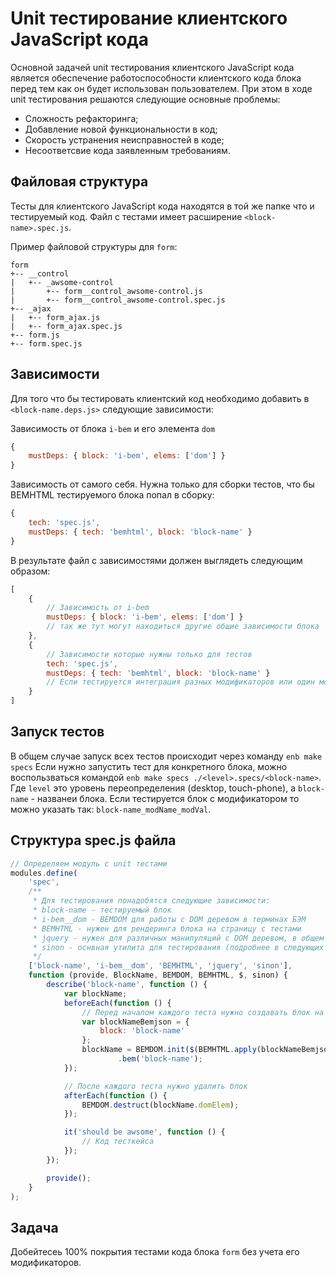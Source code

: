 # Unit тестирование клиентского JavaScript кода #

Основной задачей unit тестирования клиентского JavaScript кода является обеспечение работоспособности клиентского кода блока перед тем как он будет использован пользователем. При этом в ходе unit тестирования решаются следующие основные проблемы:

* Сложность рефакторинга;
* Добавление новой функциональности в код;
* Скорость устранения неисправностей в коде;
* Несоответсвие кода заявленным требованиям.

## Файловая структура ##
Тесты для клиентского JavaScript кода находятся в той же папке что и тестируемый код. Файл с тестами имеет расширение ```<block-name>.spec.js```.

Пример файловой структуры для ```form```:

```
form
+-- __control
|	+-- _awsome-control
|		+-- form__control_awsome-control.js
|		+-- form__control_awsome-control.spec.js
+-- _ajax
|	+-- form_ajax.js
|	+-- form_ajax.spec.js
+-- form.js
+-- form.spec.js
```

## Зависимости ##
Для того что бы тестировать клиентский код необходимо добавить в ```<block-name.deps.js>``` следующие зависимости:

Зависимость от блока ```i-bem``` и его элемента ```dom```
```javascript
{
	mustDeps: { block: 'i-bem', elems: ['dom'] }
}
```
Зависимость от самого себя. Нужна только для сборки тестов, что бы BEMHTML тестируемого блока попал в сборку:

```javascript
{
	tech: 'spec.js',
	mustDeps: { tech: 'bemhtml', block: 'block-name' }
}
```
В результате файл с зависимостями должен выглядеть следующим образом:

```javascript
[
	{
		// Зависимость от i-bem
		mustDeps: { block: 'i-bem', elems: ['dom'] }
		// так же тут могут находиться другие общие зависимости блока
	},
	{
		// Зависимости которые нужны только для тестов
		tech: 'spec.js',
		mustDeps: { tech: 'bemhtml', block: 'block-name' }
		// Если тестируется интеграция разных модификаторов или один модификтор, их нужно перечислить тут
	}
]
```
## Запуск тестов ##
В общем случае запуск всех тестов происходит через команду ```enb make specs```
Если нужно запустить тест для конкретного блока, можно воспользваться командой ```enb make specs ./<level>.specs/<block-name>```.
Где ```level``` это уровень переопределения (desktop, touch-phone), а ```block-name``` - названеи блока.
Если тестируется блок с модификатором то можно указать так: ```block-name_modName_modVal```.

## Структура spec.js файла ##

```javascript
// Определяем модуль c unit тестами
modules.define(
	'spec',
	/**
	 * Для тестирования понадобятся следующие зависимости:
	 * block-name - тестируемый блок 
	 * i-bem__dom - BEMDOM для работы с DOM деревом в терминах БЭМ
	 * BEMHTML - нужен для рендеринга блока на страницу с тестами
	 * jquery - нужен для различных манипуляций с DOM деревом, в общем без него никуда
	 * sinon - оснвная утилита для тестирования (подробнее в следующих разделах)
	 */
	['block-name', 'i-bem__dom', 'BEMHTML', 'jquery', 'sinon'],
	function (provide, BlockName, BEMDOM, BEMHTML, $, sinon) {
		describe('block-name', function () {
			var blockName;
			beforeEach(function () {
				// Перед началом каждого теста нужно создавать блок на странице
				var blockNameBemjson = {
					block: 'block-name'
				};
				blockName = BEMDOM.init($(BEMHTML.apply(blockNameBemjson)).appendTo('body'))
						.bem('block-name');
			});

			// После каждого теста нужно удалить блок
			afterEach(function () {
				BEMDOM.destruct(blockName.domElem);
			});

			it('should be awsome', function () {
				// Код тесткейса
			});
		});

		provide();
	}
);
```

## Задача ##

Добейтесеь 100% покрытия тестами кода блока ```form``` без учета его модификаторов.
